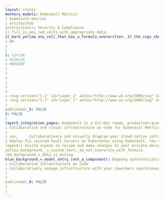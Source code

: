 ```yaml
---
layout: county 
meshery_models: Kubevault Metrics
: kubevault-metrics
: artifacthub
instructions:: Security & Compliance
1)_fill_in_any_red_cells_with_appropriate_data.
2)_mark_yellow_any_cell_that_has_a_formula_overwritten._3)_the_svgs_shouldn't_have_xml_header_they_are_added_programmatically_through_workflows: Uncategorized
: AH
: 
: 
1: circle
: #326ce5
: #00D3A9
: 
: 
: 
: 
: 
: 
: <svg version="1.1" id="Layer_1" xmlns="http://www.w3.org/2000/svg" xmlns:xlink="http://www.w3.org/1999/xlink" x="0px" y="0px", 	 viewBox="0 0 32 32" style="enable-background:new 0 0 32 32;" xml:space="preserve">, <style type="text/css">, 	.st0{fill:#326CE5;}, </style>, <path class="st0" d="M15.9,31.8L0,0h31.8l-7.2,14.4h-0.4c-0.8,0-0.9,0.1-1,1.6c0,0.6-1.7,1.6-2.6,1.6c-0.1,0-0.2,0-0.3,0l-0.2-0.1, 	c-0.7-0.5-1-0.8-1.4-0.8c-0.3,0-0.7,0.3-1.3,1L17,18c-0.1,0.1-0.2,0.2-0.2,0.3c-0.1,0.1-0.1,0.2-0.1,0.3c0,0.2,0.1,0.4,0.3,0.5, 	c0.2,0.2,0.4,0.4,0.5,0.6c0.1,0.2,0.2,0.5,0.3,0.8c0,0.3-0.1,0.6-0.2,0.9l-0.4,0.9c0,0.2-0.1,0.3-0.2,0.4c-0.1,0.1-0.3,0.2-0.5,0.2, 	h-0.7h-0.2c-0.3,0-0.7,0-0.8,0.3c0,0.2,0,0.4,0,0.5V25c0,1.2,0,1.2,1.2,1.3h0.4c0.5,0,1.2,1,1.5,1.8L15.9,31.8z M15,14.7v1.8h1.9, 	v-1.8H15z M12.2,11.9v1.9h1.8v-1.9H12.2z M17.8,11.9v1.8h1.9v-1.8H17.8z M15,11.9v1.9h1.9v-1.9H15z M12.2,9.1V11h1.8V9.1H12.2z, 	 M15,9.1v1.8h1.9V9.1H15z M17.8,9.1v1.8h1.9V9.1H17.8z M12.2,6.4v1.9h1.8V6.4H12.2z M17.8,6.4v1.8h1.8V6.4H17.8z M15,6.4v1.8h1.9, 	V6.4H15z"/>, <path class="st0" d="M31,23.4c-0.3-0.2-0.6-0.5-0.8-0.9s-0.3-0.8-0.2-1.2v-0.1c0.8-1,0.8-1-0.1-1.9c-0.9-0.9-0.7-0.6-1.3,0, 	c-0.1,0.1-0.2,0.2-0.3,0.2c-0.1,0.1-0.2,0.1-0.3,0.1c-0.1,0-0.2,0-0.4,0c-0.1,0-0.2-0.1-0.3-0.2c-0.1-0.1-0.2-0.1-0.4-0.2h-0.1, 	c-0.1,0-0.2-0.1-0.3-0.1c-0.1-0.1-0.2-0.2-0.2-0.3c-0.1-0.1-0.1-0.2-0.1-0.3c0-0.1,0-0.2,0-0.4l0,0c0,0,0-0.2,0-0.3, 	c0-0.1-0.1-0.2-0.2-0.3c-0.1-0.1-0.2-0.1-0.3-0.1H25c-1.1,0-1.3-0.2-1.4,1.1c0,0.5-1.6,1.3-2,1.1h-0.1c-1-1-1-1-1.8-0.2L19.4,20, 	c-0.1,0.1-0.2,0.2-0.2,0.3c0,0.1,0,0.2,0.1,0.3l0,0c0.2,0.1,0.3,0.3,0.4,0.5c0.1,0.2,0.1,0.4,0.1,0.6c0,0.2-0.1,0.4-0.2,0.6, 	l-0.3,0.6c0,0.1-0.1,0.2-0.2,0.3c-0.1,0.1-0.2,0.1-0.3,0.1h-0.5c-0.2,0-0.6,0-0.7,0.2c0,0.1,0,0.3,0,0.4v1c0,0.8,0,0.8,0.8,0.9h0.3, 	c0.6,0,1.4,1.5,1.1,2v0.1c-0.7,1-0.7,1,0.2,1.9l0.2,0.2c0.2,0.2,0.5,0.3,0.8,0v-0.1c0.1-0.1,0.3-0.2,0.4-0.3, 	c0.2-0.1,0.3-0.1,0.5-0.1c0.2,0,0.3,0,0.5,0.1c0.2,0.1,0.3,0.2,0.4,0.3l0.3,0.1c0.1,0,0.3,0.1,0.4,0.2c0.1,0.1,0.1,0.3,0.1,0.4, 	c0,0.2,0,0.4,0,0.6c0,0.1,0,0.1,0,0.2c0,0.1,0,0.1,0.1,0.2c0,0.1,0.1,0.1,0.1,0.1C24,32,24,32,24.1,32c0.1,0,0.1,0,0.2,0h1.1, 	c0.4,0,0.7-0.2,0.6-0.6c0,0,0,0,0-0.1c0-0.3,0.1-0.6,0.3-0.9c0.2-0.2,0.5-0.4,0.8-0.4l0,0c0.1,0,0.2-0.1,0.3-0.1l0,0, 	c0.2-0.1,0.4-0.2,0.6-0.1c0.2,0,0.4,0.1,0.5,0.3l0,0c0.2,0.2,0.4,0.3,0.6,0.5c0.7-0.3,1.2-0.8,1.5-1.4c0-0.1-0.1-0.3-0.2-0.4, 	c-0.3-0.2-0.5-0.5-0.5-0.8c-0.1-0.3,0-0.7,0.2-0.9l0.1-0.2c0-0.1,0-0.1,0-0.2c0-0.2,0.1-0.4,0.3-0.5c0.1-0.1,0.3-0.2,0.5-0.1, 	c1,0,1,0,1-1.1C32,23.8,32.2,23.6,31,23.4z M28,24.7c0,0.6-0.2,1.2-0.5,1.7c-0.3,0.5-0.8,0.9-1.4,1.1c-0.6,0.2-1.2,0.3-1.8,0.1, 	c-0.6-0.1-1.1-0.4-1.6-0.9c-0.4-0.4-0.7-1-0.8-1.6s0-1.2,0.2-1.8c0.2-0.6,0.6-1,1.2-1.4c0.5-0.3,1.1-0.5,1.7-0.5, 	c0.8,0,1.6,0.3,2.1,0.9S28,23.9,28,24.7L28,24.7z"/>, </svg>
: <svg version="1.1" id="Layer_1" xmlns="http://www.w3.org/2000/svg" xmlns:xlink="http://www.w3.org/1999/xlink" x="0px" y="0px",          viewBox="0 0 32 32" style="enable-background:new 0 0 32 32;" xml:space="preserve">, <style type="text/css">,         .st0{fill:#FFFFFF;}, </style>, <path class="st0" d="M15.9,31.8L0,0h31.8l-7.2,14.4h-0.4c-0.8,0-0.9,0.1-1,1.6c0,0.6-1.7,1.6-2.6,1.6c-0.1,0-0.2,0-0.3,0l-0.2-0.1,         c-0.7-0.5-1-0.8-1.4-0.8c-0.3,0-0.7,0.3-1.3,1L17,18c-0.1,0.1-0.2,0.2-0.2,0.3c-0.1,0.1-0.1,0.2-0.1,0.3c0,0.2,0.1,0.4,0.3,0.5,         c0.2,0.2,0.4,0.4,0.5,0.6c0.1,0.2,0.2,0.5,0.3,0.8c0,0.3-0.1,0.6-0.2,0.9l-0.4,0.9c0,0.2-0.1,0.3-0.2,0.4c-0.1,0.1-0.3,0.2-0.5,0.2,         h-0.7h-0.2c-0.3,0-0.7,0-0.8,0.3c0,0.2,0,0.4,0,0.5V25c0,1.2,0,1.2,1.2,1.3h0.4c0.5,0,1.2,1,1.5,1.8L15.9,31.8z M15,14.7v1.8h1.9,         v-1.8H15z M12.2,11.9v1.9h1.8v-1.9H12.2z M17.8,11.9v1.8h1.9v-1.8H17.8z M15,11.9v1.9h1.9v-1.9H15z M12.2,9.1V11h1.8V9.1H12.2z,          M15,9.1v1.8h1.9V9.1H15z M17.8,9.1v1.8h1.9V9.1H17.8z M12.2,6.4v1.9h1.8V6.4H12.2z M17.8,6.4v1.8h1.8V6.4H17.8z M15,6.4v1.8h1.9,         V6.4H15z"/>, <path class="st0" d="M31,23.4c-0.3-0.2-0.6-0.5-0.8-0.9s-0.3-0.8-0.2-1.2v-0.1c0.8-1,0.8-1-0.1-1.9c-0.9-0.9-0.7-0.6-1.3,0,         c-0.1,0.1-0.2,0.2-0.3,0.2c-0.1,0.1-0.2,0.1-0.3,0.1c-0.1,0-0.2,0-0.4,0c-0.1,0-0.2-0.1-0.3-0.2c-0.1-0.1-0.2-0.1-0.4-0.2h-0.1,         c-0.1,0-0.2-0.1-0.3-0.1c-0.1-0.1-0.2-0.2-0.2-0.3c-0.1-0.1-0.1-0.2-0.1-0.3c0-0.1,0-0.2,0-0.4l0,0c0,0,0-0.2,0-0.3,         c0-0.1-0.1-0.2-0.2-0.3c-0.1-0.1-0.2-0.1-0.3-0.1H25c-1.1,0-1.3-0.2-1.4,1.1c0,0.5-1.6,1.3-2,1.1h-0.1c-1-1-1-1-1.8-0.2L19.4,20,         c-0.1,0.1-0.2,0.2-0.2,0.3c0,0.1,0,0.2,0.1,0.3l0,0c0.2,0.1,0.3,0.3,0.4,0.5c0.1,0.2,0.1,0.4,0.1,0.6c0,0.2-0.1,0.4-0.2,0.6,         l-0.3,0.6c0,0.1-0.1,0.2-0.2,0.3c-0.1,0.1-0.2,0.1-0.3,0.1h-0.5c-0.2,0-0.6,0-0.7,0.2c0,0.1,0,0.3,0,0.4v1c0,0.8,0,0.8,0.8,0.9h0.3,         c0.6,0,1.4,1.5,1.1,2v0.1c-0.7,1-0.7,1,0.2,1.9l0.2,0.2c0.2,0.2,0.5,0.3,0.8,0v-0.1c0.1-0.1,0.3-0.2,0.4-0.3,         c0.2-0.1,0.3-0.1,0.5-0.1c0.2,0,0.3,0,0.5,0.1c0.2,0.1,0.3,0.2,0.4,0.3l0.3,0.1c0.1,0,0.3,0.1,0.4,0.2c0.1,0.1,0.1,0.3,0.1,0.4,         c0,0.2,0,0.4,0,0.6c0,0.1,0,0.1,0,0.2c0,0.1,0,0.1,0.1,0.2c0,0.1,0.1,0.1,0.1,0.1C24,32,24,32,24.1,32c0.1,0,0.1,0,0.2,0h1.1,         c0.4,0,0.7-0.2,0.6-0.6c0,0,0,0,0-0.1c0-0.3,0.1-0.6,0.3-0.9c0.2-0.2,0.5-0.4,0.8-0.4l0,0c0.1,0,0.2-0.1,0.3-0.1l0,0,         c0.2-0.1,0.4-0.2,0.6-0.1c0.2,0,0.4,0.1,0.5,0.3l0,0c0.2,0.2,0.4,0.3,0.6,0.5c0.7-0.3,1.2-0.8,1.5-1.4c0-0.1-0.1-0.3-0.2-0.4,         c-0.3-0.2-0.5-0.5-0.5-0.8c-0.1-0.3,0-0.7,0.2-0.9l0.1-0.2c0-0.1,0-0.1,0-0.2c0-0.2,0.1-0.4,0.3-0.5c0.1-0.1,0.3-0.2,0.5-0.1,         c1,0,1,0,1-1.1C32,23.8,32.2,23.6,31,23.4z M28,24.7c0,0.6-0.2,1.2-0.5,1.7c-0.3,0.5-0.8,0.9-1.4,1.1c-0.6,0.2-1.2,0.3-1.8,0.1,         c-0.6-0.1-1.1-0.4-1.6-0.9c-0.4-0.4-0.7-1-0.8-1.6s0-1.2,0.2-1.8c0.2-0.6,0.6-1,1.2-1.4c0.5-0.3,1.1-0.5,1.7-0.5,         c0.8,0,1.6,0.3,2.1,0.9S28,23.9,28,24.7L28,24.7z"/>, </svg>
: 
published:_5: FALSE
2: FALSE
: 
layer5_integration_pages: KubeVault is a Git-Ops ready, production-grade solution for deploying and configuring Hashicorp's Vault on Kubernetes.
: Collaborative and visual infrastructure as code for Kubevault Metrics
: 
: <p>,     Collaboratively and visually diagram your cloud native infrastructure with GitOps-style pipeline integration. Design, test, and manage configuration your Kubernetes-based, containerized applications as a visual topology., </p>, <p>,     Looking for best practice cloud native design and deployment best practices? Choose from thousands of pre-built components in MeshMap. Choose from hundreds of ready-made design patterns by importing templates from Meshery Catalog or use our low code designer, MeshMap, to create and deploy your own cloud native infrastructure designs., </p>
: Deploy TLS secured Vault Servers on Kubernetes using KubeVault. You can use cert-manager to manage VaultServer TLS or you can manage TLS with self-signed.
legend:: Invite anyone to review and make changes to your private designs.
yellow_background__=_custom_text;_do_not_overwrite_with_formula
red_background_=_data_is_mising
blue_background_=_model_entry_(not_a_component): Ongoing synchronization of Kubernetes configuration and changes across any number of clusters.
: Collaborative Infrastructure as Code
: Collaboratively manage infrastructure with your coworkers synchronously sharing the same designs.
: 
: 
published:_0: FALSE
: 
: 
---
```


